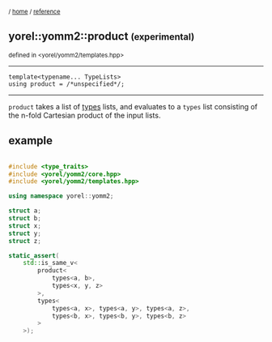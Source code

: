
<sub>/ [home](/README.md) / [reference](README.md) </sub>
## yorel::yomm2::product <small>(experimental)</small>
<sub>defined in <yorel/yomm2/templates.hpp></sub>
<!-- -->
---
```
template<typename... TypeLists>
using product = /*unspecified*/;
```
<!-- -->
---

`product` takes a list of [types](types.md) lists, and evaluates to a `types` list
consisting of the n-fold Cartesian product of the input lists.

## example

```c++

#include <type_traits>
#include <yorel/yomm2/core.hpp>
#include <yorel/yomm2/templates.hpp>

using namespace yorel::yomm2;

struct a;
struct b;
struct x;
struct y;
struct z;

static_assert(
    std::is_same_v<
        product< 
            types<a, b>, 
            types<x, y, z> 
        >,
        types<
            types<a, x>, types<a, y>, types<a, z>,
            types<b, x>, types<b, y>, types<b, z>
        >
    >);


```
